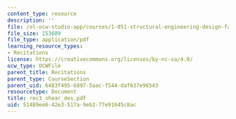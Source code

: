 ```yaml
---
content_type: resource
description: ''
file: /ol-ocw-studio-app/courses/1-051-structural-engineering-design-fall-2003/51489ee642e3517a9eb277e91645c8ac_rec3_shear_des.pdf
file_size: 153609
file_type: application/pdf
learning_resource_types:
- Recitations
license: https://creativecommons.org/licenses/by-nc-sa/4.0/
ocw_type: OCWFile
parent_title: Recitations
parent_type: CourseSection
parent_uid: 6483f495-6897-5aac-f544-daf637e96543
resourcetype: Document
title: rec3_shear_des.pdf
uid: 51489ee6-42e3-517a-9eb2-77e91645c8ac
---
```

